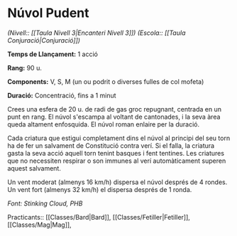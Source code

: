 # Núvol Pudent

*(Nivell:: [[Taula Nivell 3|Encanteri Nivell 3]]) (Escola:: [[Taula Conjuració|Conjuració]])*

**Temps de Llançament:** 1 acció

**Rang:** 90 u.

**Components:** V, S, M (un ou podrit o diverses fulles de col mofeta)

**Duració:** Concentració, fins a 1 minut

Crees una esfera de 20 u. de radi de gas groc repugnant, centrada en un punt en rang. El núvol s'escampa al voltant de cantonades, i la seva àrea queda altament enfosquida. El núvol roman enlaire per la duració.

Cada criatura que estigui completament dins el núvol al principi del seu torn ha de fer un salvament de Constitució contra verí. Si el falla, la criatura gasta la seva acció aquell torn tenint basques i fent tentines. Les criatures que no necessiten respirar o son immunes al verí automàticament superen aquest salvament.

Un vent moderat (almenys 16 km/h) dispersa el núvol després de 4 rondes. Un vent fort (almenys 32 km/h) el dispersa després de 1 ronda.


*Font: Stinking Cloud, PHB*



Practicants:: [[Classes/Bard|Bard]], [[Classes/Fetiller|Fetiller]], [[Classes/Mag|Mag]],